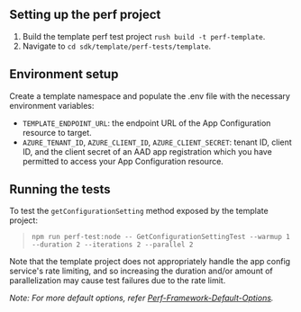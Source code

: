 ## Setting up the perf project

1. Build the template perf test project `rush build -t perf-template`.
2. Navigate to `cd sdk/template/perf-tests/template`.

## Environment setup

Create a template namespace and populate the .env file with the necessary environment variables:
   - `TEMPLATE_ENDPOINT_URL`: the endpoint URL of the App Configuration resource to target.
   - `AZURE_TENANT_ID`, `AZURE_CLIENT_ID`, `AZURE_CLIENT_SECRET`: tenant ID, client ID, and the client secret of an AAD app registration which you have permitted to access your App Configuration resource.
## Running the tests

To test the `getConfigurationSetting` method exposed by the template project:

> `npm run perf-test:node -- GetConfigurationSettingTest --warmup 1 --duration 2 --iterations 2 --parallel 2`

Note that the template project does not appropriately handle the app config service's rate limiting, and so increasing the duration and/or amount of parallelization may cause test failures due to the rate limit.

_Note: For more default options, refer [Perf-Framework-Default-Options](https://github.com/Azure/azure-sdk-for-js/blob/main/sdk/test-utils/perf/README.md#keyconcepts)._